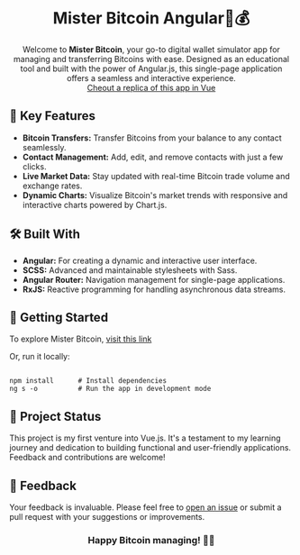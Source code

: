 <h1 align="center">Mister Bitcoin Angular💼💰</h1>

<p align="center">
  Welcome to <strong>Mister Bitcoin</strong>, your go-to digital wallet simulator app for managing and transferring Bitcoins with ease. Designed as an educational tool and built with the power of Angular.js, this single-page application offers a seamless and interactive experience.<br>
  <a href="https://github.com/MorMarzan/mister-bitcoin-vue">Cheout a replica of this app in Vue</a>
</p>



<h2>🚀 Key Features</h2>

<ul>
  <li><strong>Bitcoin Transfers:</strong> Transfer Bitcoins from your balance to any contact seamlessly.</li>
  <li><strong>Contact Management:</strong> Add, edit, and remove contacts with just a few clicks.</li>
  <li><strong>Live Market Data:</strong> Stay updated with real-time Bitcoin trade volume and exchange rates.</li>
  <li><strong>Dynamic Charts:</strong> Visualize Bitcoin's market trends with responsive and interactive charts powered by Chart.js.</li>
</ul>

<h2>🛠️ Built With</h2>

<ul>
  <li><strong>Angular:</strong> For creating a dynamic and interactive user interface.</li>
  <li><strong>SCSS:</strong> Advanced and maintainable stylesheets with Sass.</li>
  <li><strong>Angular Router:</strong> Navigation management for single-page applications.</li>
  <li><strong>RxJS:</strong> Reactive programming for handling asynchronous data streams.</li>
</ul>

<h2>🌟 Getting Started</h2>

<p>To explore Mister Bitcoin, <a href="https://mormarzan.github.io/mister-bitcoin-angular/#/">visit this link</a></p>

<p>Or, run it locally:</p>

<pre><code>
npm install      # Install dependencies
ng s -o          # Run the app in development mode
</code></pre>

<h2>🔧 Project Status</h2>

<p>This project is my first venture into Vue.js. It's a testament to my learning journey and dedication to building functional and user-friendly applications. Feedback and contributions are welcome!</p>

<h2>💬 Feedback</h2>

<p>Your feedback is invaluable. Please feel free to <a href="https://github.com/mormarzan/mister-bitcoin/issues">open an issue</a> or submit a pull request with your suggestions or improvements.</p>

<h3 align="center">Happy Bitcoin managing! 🚀💸</h3>
